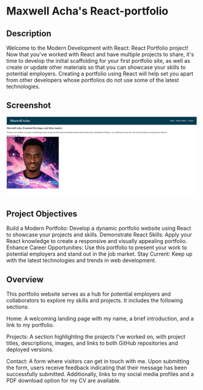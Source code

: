 # Maxwell Acha's React-portfolio


## Description
Welcome to the Modern Development with React: React Portfolio project! Now that you've worked with React and have multiple projects to share, it's time to develop the initial scaffolding for your first portfolio site, as well as create or update other materials so that you can showcase your skills to potential employers. Creating a portfolio using React will help set you apart from other developers whose portfolios do not use some of the latest technologies.

## Screenshot

![](maxwell-portfolio.png)


## Project Objectives
Build a Modern Portfolio: Develop a dynamic portfolio website using React to showcase your projects and skills.
Demonstrate React Skills: Apply your React knowledge to create a responsive and visually appealing portfolio.
Enhance Career Opportunities: Use this portfolio to present your work to potential employers and stand out in the job market.
Stay Current: Keep up with the latest technologies and trends in web development.


## Overview
This portfolio website serves as a hub for potential employers and collaborators to explore my skills and projects. It includes the following sections:

Home: A welcoming landing page with my name, a brief introduction, and a link to my portfolio.

Projects: A section highlighting the projects I've worked on, with project titles, descriptions, images, and links to both GitHub repositories and deployed versions.

Contact: A form where visitors can get in touch with me. Upon submitting the form, users receive feedback indicating that their message has been successfully submitted. Additionally, links to my social media profiles and a PDF download option for my CV are available.
